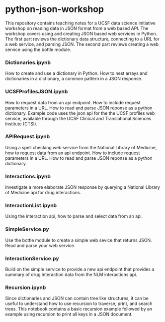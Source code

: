 # python-json-workshop

This repository contains teaching notes for a UCSF data science initiative workshop on reading data in JSON format from a web based API.  The workshop covers using and creating JSON based web services in Python. The first part reviews the dictionary data structure, connecting to a URL for a web service, and parsing JSON.  The second part reviews creating a web service using the bottle module.  

### Dictionaries.ipynb
How to create and use a dictionary in Python.  How to nest arrays and dictionaries in a dictionary, a common pattern in a JSON response.  

### UCSFProfilesJSON.ipynb

How to request data from an api endpoint.  How to include request parameters in a URL.  How to read and parse JSON reponse as a python dictionary. Example code uses the json api for the the UCSF profiles web service, available through the UCSF Clinical and Translational Sciences Institute (CTSI).  

### APIRequest.ipynb

Using a spell checking web service from the National Library of Medicine, how to request data from an api endpoint.  How to include request parameters in a URL.  How to read and parse JSON reponse as a python dictionary.  

### Interactions.ipynb

Investigate a more elaborate JSON response by querying a National Library of Medicine api for drug interactions.

### InteractionList.ipynb

Using the interaction api, how to parse and select data from an api.

### SimpleService.py

Use the bottle module to create a simple web sevice that returns JSON.  Read and parse your web service.

### InteractionService.py

Build on the simple service to provide a new api endpoint that provides a summary of drug interaction data from the NLM interactions api.  

### Recursion.ipynb

Since dictionaries and JSON can contain tree like structures, it can be useful to understand how to use recursion to traverse, print, and search trees. This notebook contains a basic recursion example followed by an example using recursion to print all keys in a JSON document.  
